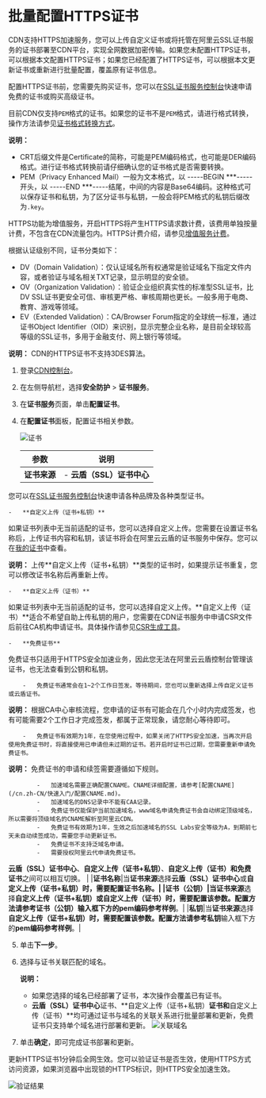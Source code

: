 # 批量配置HTTPS证书

CDN支持HTTPS加速服务，您可以上传自定义证书或将托管在阿里云SSL证书服务的证书部署至CDN平台，实现全网数据加密传输。如果您未配置HTTPS证书，可以根据本文配置HTTPS证书；如果您已经配置了HTTPS证书，可以根据本文更新证书或重新进行批量配置，覆盖原有证书信息。

配置HTTPS证书前，您需要先购买证书，您可以在[SSL证书服务控制台](https://yundun.console.aliyun.com/?spm=5176.8232292.domaindetail.24.9498142fSMfoJd&p=cas#/cas/home)快速申请免费的证书或购买高级证书。

目前CDN仅支持`PEM`格式的证书。如果您的证书不是`PEM`格式，请进行格式转换，操作方法请参见[证书格式转换方式](/cn.zh-CN/域名管理/HTTPS配置/证书格式说明.md)。

**说明：**

-   CRT后缀文件是Certificate的简称，可能是PEM编码格式，也可能是DER编码格式。进行证书格式转换前请仔细确认您的证书格式是否需要转换。
-   PEM（Privacy Enhanced Mail）一般为文本格式，以 -----BEGIN \*\*\*-----开头，以 -----END \*\*\*-----结尾，中间的内容是Base64编码。这种格式可以保存证书和私钥，为了区分证书与私钥，一般会将PEM格式的私钥后缀改为`.key`。

HTTPS功能为增值服务，开启HTTPS将产生HTTPS请求数计费，该费用单独按量计费，不包含在CDN流量包内。HTTPS计费介绍，请参见[增值服务计费](/cn.zh-CN/产品计费/计费方式/增值服务计费.md)。

根据认证级别不同，证书分类如下：

-   DV（Domain Validation）：仅认证域名所有权通常是验证域名下指定文件内容，或者验证与域名相关TXT记录，显示明显的安全锁。
-   OV（Organization Validation）：验证企业组织真实性的标准型SSL证书，比DV SSL证书更安全可信、审核更严格、审核周期也更长。一般多用于电商、教育、游戏等领域。
-   EV（Extended Validation）：CA/Browser Forum指定的全球统一标准，通过证书Object Identifier（OID）来识别，显示完整企业名称，是目前全球较高等级的SSL证书，多用于金融支付、网上银行等领域。

**说明：** CDN的HTTPS证书不支持3DES算法。

1.  登录[CDN控制台](https://cdn.console.aliyun.com)。

2.  在左侧导航栏，选择**安全防护** \> **证书服务**。

3.  在**证书服务**页面，单击**配置证书**。

4.  在**配置证书**面板，配置证书相关参数。

    ![证书](https://static-aliyun-doc.oss-accelerate.aliyuncs.com/assets/img/zh-CN/1095763061/p93743.png)

    |参数|说明|
    |--|--|
    |**证书来源**|    -   **云盾（SSL）证书中心**

您可以在[SSL证书服务控制台](https://yundun.console.aliyun.com/?spm=5176.8232292.domaindetail.24.9498142fSMfoJd&p=cas#/cas/home)快速申请各种品牌及各种类型证书。

    -   **自定义上传（证书+私钥）**

如果证书列表中无当前适配的证书，您可以选择自定义上传。您需要在设置证书名称后，上传证书内容和私钥，该证书将会在阿里云云盾的证书服务中保存。您可以在[我的证书](https://yundun.console.aliyun.com/?spm=5176.2020520110.all.12.16df56a1u1IhI6&p=cas#/cas/home)中查看。

**说明：** 上传**自定义上传（证书+私钥）**类型的证书时，如果提示证书重复，您可以修改证书名称后再重新上传。

    -   **自定义上传（证书）**

如果证书列表中无当前适配的证书，您可以选择自定义上传。**自定义上传（证书）**适合不希望自助上传私钥的用户，您需要在CDN证书服务中申请CSR文件后前往CA机构申请证书。具体操作请参见[CSR生成工具](/cn.zh-CN/服务管理/安全防护/CSR生成工具.md)。

    -   **免费证书**

免费证书只适用于HTTPS安全加速业务，因此您无法在阿里云云盾控制台管理该证书，也无法查看到公钥和私钥。

        -   免费证书通常会在1~2个工作日签发。等待期间，您也可以重新选择上传自定义证书或云盾证书。

**说明：** 根据CA中心审核流程，您申请的证书有可能会在几个小时内完成签发，也有可能需要2个工作日才完成签发，都属于正常现象，请您耐心等待即可。

        -   免费证书有效期为1年，在您使用过程中，如果关闭了HTTPS安全加速，当再次开启使用免费证书时，将直接使用已申请但未过期的证书。若开启时证书已过期，您需要重新申请免费证书。

**说明：** 免费证书的申请和续签需要遵循如下规则。

            -   加速域名需要正确配置CNAME。CNAME详细配置，请参考[配置CNAME](/cn.zh-CN/快速入门/配置CNAME.md)。
            -   加速域名的DNS记录中不能有CAA记录。
            -   免费证书仅能保护当前加速域名，www域名申请免费证书会自动绑定顶级域名，所以需要将顶级域名的CNAME解析至阿里云CDN。
            -   免费证书有效期为1年，生效之后加速域名的SSL Labs安全等级为A，到期前七天未自动续签成功，需要您手动更新证书。
            -   免费证书不支持泛域名申请。
            -   需要授权阿里云代申请免费证书。
**云盾（SSL）证书中心**、**自定义上传（证书+私钥）**、**自定义上传（证书）**和**免费证书**之间可以相互切换。 |
    |**证书名称**|当**证书来源**选择**云盾（SSL）证书中心**或**自定义上传（证书+私钥）**时，需要配置证书名称。|
    |**证书（公钥）**|当**证书来源**选择**自定义上传（证书+私钥）**或**自定义上传（证书）**时，需要配置该参数。配置方法请参考**证书（公钥）**输入框下方的**pem编码参考样例**。|
    |**私钥**|当**证书来源**选择**自定义上传（证书+私钥）**时，需要配置该参数。配置方法请参考**私钥**输入框下方的**pem编码参考样例**。|

5.  单击**下一步**。

6.  选择与证书关联匹配的域名。

    **说明：**

    -   如果您选择的域名已经部署了证书，本次操作会覆盖已有证书。
    -   **云盾（SSL）证书中心**证书、**自定义上传（证书+私钥）**证书和**自定义上传（证书）**均可通过证书与域名的关联关系进行批量部署和更新，免费证书只支持单个域名进行部署和更新。
    ![关联域名](https://static-aliyun-doc.oss-accelerate.aliyuncs.com/assets/img/zh-CN/8086148951/p53679.png)

7.  单击**确定**，即可完成证书部署和更新。


更新HTTPS证书1分钟后全网生效。您可以验证证书是否生效，使用HTTPS方式访问资源，如果浏览器中出现锁的HTTPS标识，则HTTPS安全加速生效。

![验证结果](https://static-aliyun-doc.oss-accelerate.aliyuncs.com/assets/img/zh-CN/4663298951/p3701.png)

